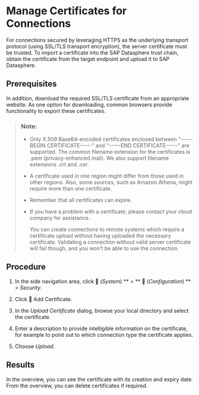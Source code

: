 <!-- loio46f5467adc5242deb1f6b68083e72994 -->

<link rel="stylesheet" type="text/css" href="../css/sap-icons.css"/>

# Manage Certificates for Connections

For connections secured by leveraging HTTPS as the underlying transport protocol \(using SSL/TLS transport encryption\), the server certificate must be trusted. To import a certificate into the SAP Datasphere trust chain, obtain the certificate from the target endpoint and upload it to SAP Datasphere.



<a name="loio46f5467adc5242deb1f6b68083e72994__prereq_d3y_chy_1nb"/>

## Prerequisites

In addition, download the required SSL/TLS certificate from an appropriate website. As one option for downloading, common browsers provide functionality to export these certificates.

> ### Note:  
> -   Only X.509 Base64-encoded certificates enclosed between "-----BEGIN CERTIFICATE-----" and "-----END CERTIFICATE-----" are supported. The common filename extension for the certificates is .pem \(privacy-enhanced mail\). We also support filename extensions .crt and .cer.
> 
> -   A certificate used in one region might differ from those used in other regions. Also, some sources, such as Amazon Athena, might require more than one certificate.
> 
> -   Remember that all certificates can expire.
> 
> -   If you have a problem with a certificate, please contact your cloud company for assistance.
> 
>     You can create connections to remote systems which require a certificate upload without having uploaded the necessary certificate. Validating a connection without valid server certificate will fail though, and you won't be able to use the connection.



## Procedure

1.  In the side navigation area, click <span class="FPA-icons-V3"></span> \(*System*\) ** \> ** :wrench: \(*Configuration*\) ** \> *Security*.

2.  Click <span class="FPA-icons-V3"></span> Add Certificate.

3.  In the *Upload Certificate* dialog, browse your local directory and select the certificate.

4.  Enter a description to provide intelligible information on the certificate, for example to point out to which connection type the certificate applies.

5.  Choose *Upload*.




<a name="loio46f5467adc5242deb1f6b68083e72994__result_fxs_jrt_bnb"/>

## Results

In the overview, you can see the certificate with its creation and expiry date. From the overview, you can delete certificates if required.

